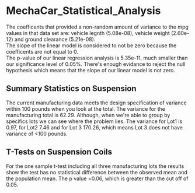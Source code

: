 # MechaCar_Statistical_Analysis
The coefficents that provided a non-random amount of variance to the mpg values in that data set are: vehicle legnth (5.08e-08), vehicle weight (2.60e-12) and ground clearance (5.21e-08).  
The slope of the linear model is considered to not be zero because the coefficents are not equal to 0.  
The p-value of our linear regression analysis is 5.35e-11, much smaller than our significance level of 0.05%. There's enough evidance to reject the null hypothesis which means that the slope of our linear model is not zero.   

## Summary Statistics on Suspension 
The current manufacturing data meets the design specification of variance within 100 pounds when you look at the total. The variance for the manufacturing total is 62.29. Although, when we're able to group by specifics lots we can see where the problem lies. The variance for Lot1 is 0.97, for Lot2 7.46 and for Lot 3 170.26, which means Lot 3 does not have variance of <100 pounds. 

## T-Tests on Suspension Coils 
For the one sample t-test including all three manufacturing lots the results show the test has no statistical difference between the observed mean and the population mean. The p value =0.06, which is greater than the cut off of 0.05. 
